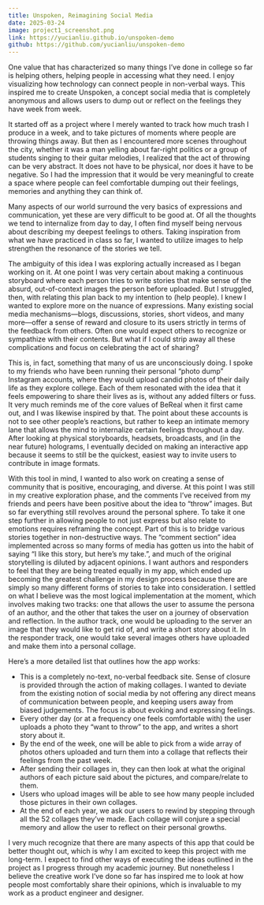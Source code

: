 ```yaml
---
title: Unspoken, Reimagining Social Media
date: 2025-03-24
image: project1_screenshot.png
link: https://yucianliu.github.io/unspoken-demo
github: https://github.com/yucianliu/unspoken-demo
---
```


One value that has characterized so many things I’ve done in college so far is helping others, helping people in accessing what they need. I enjoy visualizing how technology can connect people in non-verbal ways. This inspired me to create Unspoken, a concept social media that is completely anonymous and allows users to dump out or reflect on the feelings they have week from week.

It started off as a project where I merely wanted to track how much trash I produce in a week, and to take pictures of moments where people are throwing things away. But then as I encountered more scenes throughout the city, whether it was a man yelling about far-right politics or a group of students singing to their guitar melodies, I realized that the act of throwing can be very abstract. It does not have to be physical, nor does it have to be negative. So I had the impression that it would be very meaningful to create a space where people can feel comfortable dumping out their feelings, memories and anything they can think of. 

Many aspects of our world surround the very basics of expressions and communication, yet these are very difficult to be good at. Of all the thoughts we tend to internalize from day to day, I often find myself being nervous about describing my deepest feelings to others. Taking inspiration from what we have practiced in class so far, I wanted to utilize images to help strengthen the resonance of the stories we tell.

The ambiguity of this idea I was exploring actually increased as I began working on it. At one point I was very certain about making a continuous storyboard where each person tries to write stories that make sense of the absurd, out-of-context images the person before uploaded. But I struggled, then, with relating this plan back to my intention to (help people). I knew I wanted to explore more on the nuance of expressions. Many existing social media mechanisms—blogs, discussions, stories, short videos, and many more—offer a sense of reward and closure to its users strictly in terms of the feedback from others. Often one would expect others to recognize or sympathize with their contents. But what if I could strip away all these complications and focus on celebrating the act of sharing? 

This is, in fact, something that many of us are unconsciously doing. I spoke to my friends who have been running their personal “photo dump” Instagram accounts, where they would upload candid photos of their daily life as they explore college. Each of them resonated with the idea that it feels empowering to share their lives as is, without any added filters or fuss. It very much reminds me of the core values of BeReal when it first came out, and I was likewise inspired by that. The point about these accounts is not to see other people’s reactions, but rather to keep an intimate memory lane that allows the mind to internalize certain feelings throughout a day. After looking at physical storyboards, headsets, broadcasts, and (in the near future) holograms, I eventually decided on making an interactive app because it seems to still be the quickest, easiest way to invite users to contribute in image formats.

With this tool in mind, I wanted to also work on creating a sense of community that is positive, encouraging, and diverse. At this point I was still in my creative exploration phase, and the comments I’ve received from my friends and peers have been positive about the idea to “throw” images. But so far everything still revolves around the personal sphere. To take it one step further in allowing people to not just express but also relate to emotions requires reframing the concept. Part of this is to bridge various stories together in non-destructive ways. The “comment section” idea implemented across so many forms of media has gotten us into the habit of saying “I like this story, but here’s my take.”, and much of the original storytelling is diluted by adjacent opinions. I want authors and responders to feel that they are being treated equally in my app, which ended up becoming the greatest challenge in my design process because there are simply so many different forms of stories to take into consideration. I settled on what I believe was the most logical implementation at the moment, which involves making two tracks: one that allows the user to assume the persona of an author, and the other that takes the user on a journey of observation and reflection. In the author track, one would be uploading to the server an image that they would like to get rid of, and write a short story about it. In the responder track, one would take several images others have uploaded and make them into a personal collage. 

Here’s a more detailed list that outlines how the app works:
- This is a completely no-text, no-verbal feedback site. Sense of closure is provided through the action of making collages. I wanted to deviate from the existing notion of social media by not offering any direct means of communication between people, and keeping users away from biased judgements. The focus is about evoking and expressing feelings.
- Every other day (or at a frequency one feels comfortable with) the user uploads a photo they “want to throw” to the app, and writes a short story about it.
- By the end of the week, one will be able to pick from a wide array of photos others uploaded and turn them into a collage that reflects their feelings from the past week. 
- After sending their collages in, they can then look at what the original authors of each picture said about the pictures, and compare/relate to them.
- Users who upload images will be able to see how many people included those pictures in their own collages. 
- At the end of each year, we ask our users to rewind by stepping through all the 52 collages they’ve made. Each collage will conjure a special memory and allow the user to reflect on their personal growths.

I very much recognize that there are many aspects of this app that could be better thought out, which is why I am excited to keep this project with me long-term. I expect to find other ways of executing the ideas outlined in the project as I progress through my academic journey. But nonetheless I believe the creative work I’ve done so far has inspired me to look at how people most comfortably share their opinions, which is invaluable to my work as a product engineer and designer.

<!-- an example of how to define the style of a specific text
- <span class="urbanist-medium">Feature 1</span>: Description of feature 1.
- Feature 2: Description of feature 2.
- Feature 3: Description of feature 3. -->